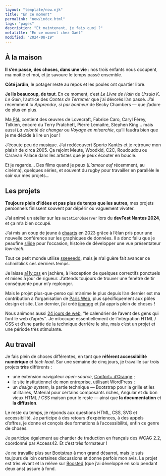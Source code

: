 ```yaml
---
layout: "template/now.njk"
title: "En ce moment"
permalink: "now/index.html"
tags: "pages"
description: "Et maintenant, je fais quoi ?"
metatitle: "En ce moment chez Gaël"
modified: "2024-08-19"
---
```



## À la maison

**Il s’en passe, des choses, dans une vie**&nbsp;: nos trois enfants nous occupent, ma moitié et moi, et je savoure le temps passé ensemble.

**Côté jardin**, le potager reste au repos et les poules ont quartier libre.

**Je lis beaucoup, de tout**. En ce moment, c’est <cite>Le Livre de Hain</cite> de <em>Ursula K. Le Guin</em>, l’autrice des <cite>Contes de Terremer</cite> que j’ai dévorés l’an passé. J’ai récemment lu <cite>Apprendre, si par bonheur</cite> de Becky Chambers —&nbsp;que j’adore de plus en plus.

Ma <abbr title="Pile à lire" aria-label="Pile à lire">PàL</abbr> contient des œuvres de Lovecraft, Fabrice Caro, Caryl Férey, Tolkien, encore du Terry Pratchett, Pierre Lemaitre, Stephen King… mais aussi <cite>La volonté de changer</cite> ou <cite>Voyage en misarchie</cite>, qu’il faudra bien que je me décide à lire un jour&nbsp;!

J’écoute peu de musique. J’ai redécouvert Sporto Kantès et je retrouve mon plaisir de circa 2005. Ça rejoint Meute, Woodkid, C2C, Roudoudou ou Caravan Palace dans les artistes que je peux écouter en boucle.

Et je regarde… Des films quand je peux (<cite>L’amour ouf</cite> récemment, au cinéma), quelques séries, et souvent du rugby pour travailler en parallèle le soir sur mes projets…


## Les projets

**Toujours plein d’idées et pas plus de temps que les autres**, mes projets personnels finissent souvent par dépérir ou vaguement vivoter.

J’ai animé un atelier sur les `mutationObserver` lors du <strong>devFest Nantes 2024</strong>, et ça m’a bien occupé.

J’ai mis un coup de jeune à [chaarts](https://ffoodd.github.io/chaarts/) en 2023 grâce à l’élan pris pour une nouvelle conférence sur les graphiques de données. Il a donc fallu que je peaufine [sliide](https://github.com/ffoodd/sliide/) pour l’occasion, histoire de développer une vue présentateur <i lang="en">low-tech</i>.

Tout ce petit monde utilise [sseeeedd](https://ffoodd.github.io/sseeeedd/), mais je n’ai guère fait avancer ce schmilblick ces derniers temps.

Je laisse [a11y.css](https://ffoodd.github.io/chaarts/) en jachère, à l’exception de quelques correctifs ponctuels et mises à jour de rigueur. J’attends toujours de trouver une fenêtre de tir conséquente pour m’y replonger.

Mais le projet plus-que-perso qui m’anime le plus depuis l’an dernier est ma contribution à l’organisation de [Paris Web](https://www.paris-web.fr), plus spécifiquement aux pôles design et site. L’an dernier, j’ai créé [iimmgg](https://github.com/ffoodd/iimmgg/) et j’ai appris plein de choses&nbsp;! 

Nous animons aussi [24 jours de web](https://www.24joursdeweb.fr/), <q>le calendrier de l’avent des gens qui font le web d’après</q>. Je m’occupe essentiellement de l’intégration HTML / CSS et d’une partie de la technique derrière le site, mais c’est un projet et une période très stimulante.


## Au travail

Je fais plein de choses différentes, en tant que <strong>référent accessibilité numérique</strong> et <i lang="en">tech lead</i>. Sur une semaine de cinq jours, je travaille sur trois projets **très** différents&nbsp;:

* une extension navigateur <i lang="en">open-source</i>, [Confort+ d’Orange](https://github.com/Orange-OpenSource/Orange-Confort-plus/)&nbsp;;
* le site institutionnel de mon entreprise, utilisant WordPress&nbsp;;
* un <i lang="en">design system</i>, la partie technique —&nbsp;Bootstrap pour la grille et les utilitaires, Material pour certains composants riches, Angular et du bon vieux HTML / CSS maison pour le reste&nbsp;— ainsi que **la documentation** et **la diffusion**.

Le reste du temps, je réponds aux questions HTML, CSS, SVG et accessibilité. Je participe à des retours d’expériences, à des appels d’offres, je donne et conçois des formations à l’accessibilité, enfin ce genre de choses.

Je participe également au chantier de traduction en français des WCAG 2.2, coordonné par Access42. Et c’est très formateur&nbsp;!

Je ne travaille plus sur [Bootstrap](https://getbootstrap.com) à mon grand désarroi, mais je suis toujours de loin certaines discussions et donne parfois mon avis. Le projet est très vivant et la relève sur [Boosted](https://boosted.orange.com) (que j’ai développé en solo pendant deux ans) assure à fond.


